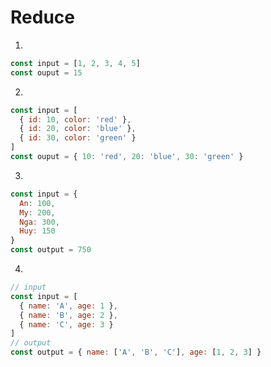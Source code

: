 # Reduce

1.

```js
const input = [1, 2, 3, 4, 5]
const ouput = 15
```

2.

```js
const input = [
  { id: 10, color: 'red' },
  { id: 20, color: 'blue' },
  { id: 30, color: 'green' }
]
const ouput = { 10: 'red', 20: 'blue', 30: 'green' }
```

3.

```javascript
const input = {
  An: 100,
  My: 200,
  Nga: 300,
  Huy: 150
}
const output = 750
```

4.

```javascript
// input
const input = [
  { name: 'A', age: 1 },
  { name: 'B', age: 2 },
  { name: 'C', age: 3 }
]
// output
const output = { name: ['A', 'B', 'C'], age: [1, 2, 3] }
```
